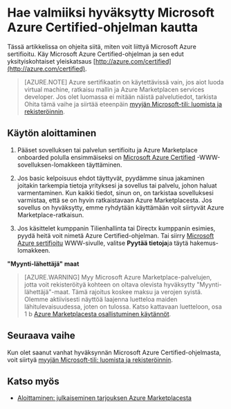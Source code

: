 <properties
   pageTitle="Hae valmiiksi hyväksytty Microsoft Azure Certified-ohjelman kautta | Microsoft Azure"
   description="Tietoja Microsoft Azure Certified-kumppani-ohjelman ja hankkiminen virtuaalikoneen kuva, ratkaisu-mallin, developer-palvelun tai Azure Marketplace-tietopalvelu"
   services="marketplace-publishing"
   documentationCenter="na"
   authors="HannibalSII"
   manager="hascipio"
   editor=""
   tags=""/>

<tags
   ms.service="marketplace"
   ms.devlang="na"
   ms.topic="article"
   ms.tgt_pltfrm="na"
   ms.workload="na"
   ms.date="07/21/2016"
   ms.author="anishk;hascipio"/>

# <a name="get-pre-approved-via-the-microsoft-azure-certified-program"></a>Hae valmiiksi hyväksytty Microsoft Azure Certified-ohjelman kautta

Tässä artikkelissa on ohjeita siitä, miten voit liittyä Microsoft Azure sertifioitu. Käy Microsoft Azure Certified-ohjelman ja sen edut yksityiskohtaiset yleiskatsaus [http://azure.com/certified](http://azure.com/certified).

> [AZURE.NOTE] Azure sertifikaatin on käytettävissä vain, jos aiot luoda virtual machine, ratkaisu mallin ja Azure Marketplacen services developer. Jos olet luomassa ei mitään näistä palvelutiedot, tarkista Ohita tämä vaihe ja siirtää eteenpäin [myyjän Microsoft-tili: luomista ja rekisteröinnin](marketplace-publishing-accounts-creation-registration.md).

## <a name="getting-started"></a>Käytön aloittaminen
1. Pääset sovelluksen tai palvelun sertifioitu ja Azure Marketplace onboarded polulla ensimmäiseksi on [Microsoft Azure Certified](https://azure.microsoft.com/marketplace/partner-program/) -WWW-sovelluksen-lomakkeen täyttäminen.

2. Jos basic kelpoisuus ehdot täyttyvät, pyydämme sinua jakaminen joitakin tarkempia tietoja yrityksesi ja sovellus tai palvelu, johon haluat varmentaminen. Kun kaikki tiedot, sinun on, on tarkistaa sovelluksesi varmistaa, että se on hyvin ratkaistavaan Azure Marketplacesta. Jos sovellus on hyväksytty, emme ryhdytään käyttämään voit siirtyvät Azure Marketplace-ratkaisun.

3. Jos käsittelet kumppanin Tilienhallinta tai Directx kumppanin esimies, pyydä heitä voit nimetä Azure Certified-ohjelman. Tai siirry [Microsoft Azure sertifioitu](http://azure.com/certified) WWW-sivulle, valitse **Pyytää tietoja**ja täytä hakemus-lomakkeen.

**"Myynti-lähettäjä" maat**

> [AZURE.WARNING] Myy Microsoft Azure Marketplace-palvelujen, jotta voit rekisteröityä kohteen on oltava olevista hyväksytty "Myynti-lähettäjä"-maat. Tämä rajoitus koskee maksu ja verojen syistä. Olemme aktiivisesti näyttöä laajenna luetteloa maiden lähitulevaisuudessa, joten on tulossa. Katso kattavaan luetteloon, osa 1 b [Azure Marketplacesta osallistuminen käytännöt](http://go.microsoft.com/fwlink/?LinkID=526833).

## <a name="next-step"></a>Seuraava vaihe
Kun olet saanut vanhat hyväksynnän Microsoft Azure Certified-ohjelmasta, voit siirtyä [myyjän Microsoft-tili: luomista ja rekisteröinnin](marketplace-publishing-accounts-creation-registration.md).

## <a name="see-also"></a>Katso myös
- [Aloittaminen: julkaiseminen tarjouksen Azure Marketplacesta](marketplace-publishing-getting-started.md)
